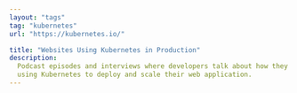 ```yaml
---
layout: "tags"
tag: "kubernetes"
url: "https://kubernetes.io/"

title: "Websites Using Kubernetes in Production"
description:
  Podcast episodes and interviews where developers talk about how they are
  using Kubernetes to deploy and scale their web application.
---
```

